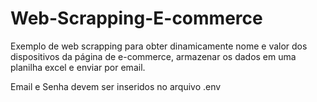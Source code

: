 # Web-Scrapping-E-commerce
Exemplo de web scrapping para obter dinamicamente nome e valor dos dispositivos da página de e-commerce, armazenar os dados em uma planilha excel e enviar por email.

Email e Senha devem ser inseridos no arquivo .env
